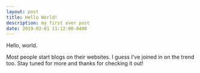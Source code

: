 ```yaml
---
layout: post
title: Hello World!
description: my first ever post
date: 2019-03-01 11:12:00-0400
---
```


Hello, world.

Most people start blogs on their websites. I guess I've joined in on the trend too.
Stay tuned for more and thanks for checking it out!